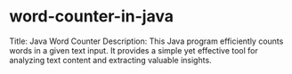 # word-counter-in-java
Title: Java Word Counter  Description: This Java program efficiently counts words in a given text input. It provides a simple yet effective tool for analyzing text content and extracting valuable insights.
